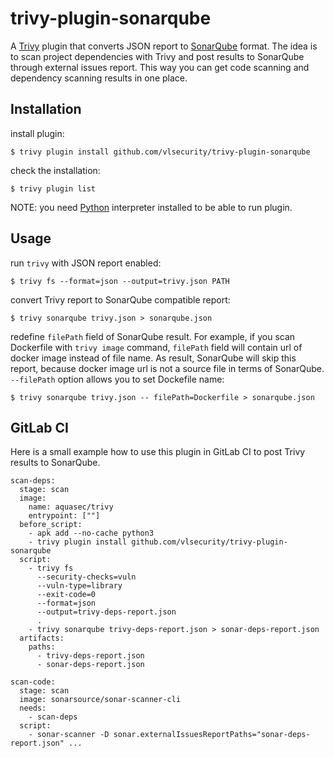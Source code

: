 # trivy-plugin-sonarqube

A [Trivy](https://github.com/aquasecurity/trivy) plugin that converts JSON report to [SonarQube](https://sonarqube.org) format. The idea is to scan project dependencies with Trivy and post results to SonarQube through external issues report. This way you can get code scanning and dependency scanning results in one place.


## Installation

install plugin:
```
$ trivy plugin install github.com/vlsecurity/trivy-plugin-sonarqube
```

check the installation:
```
$ trivy plugin list
```

NOTE: you need [Python](https://www.python.org/) interpreter installed to be able to run plugin.


## Usage

run `trivy` with JSON report enabled:
```
$ trivy fs --format=json --output=trivy.json PATH
```

convert Trivy report to SonarQube compatible report:
```
$ trivy sonarqube trivy.json > sonarqube.json
```

redefine `filePath` field of SonarQube result. For example, if you scan Dockerfile with `trivy image` command, `filePath` field will contain url of docker image instead of file name. As result, SonarQube will skip this report, because docker image url is not a source file in terms of SonarQube. `--filePath` option allows you to set Dockefile name:
```
$ trivy sonarqube trivy.json -- filePath=Dockerfile > sonarqube.json
```

## GitLab CI

Here is a small example how to use this plugin in GitLab CI to post Trivy results to SonarQube.

```
scan-deps:
  stage: scan
  image:
    name: aquasec/trivy
    entrypoint: [""]
  before_script:
    - apk add --no-cache python3
    - trivy plugin install github.com/vlsecurity/trivy-plugin-sonarqube
  script:
    - trivy fs
      --security-checks=vuln
      --vuln-type=library
      --exit-code=0
      --format=json
      --output=trivy-deps-report.json
      .
    - trivy sonarqube trivy-deps-report.json > sonar-deps-report.json
  artifacts:
    paths:
      - trivy-deps-report.json
      - sonar-deps-report.json

scan-code:
  stage: scan
  image: sonarsource/sonar-scanner-cli
  needs:
    - scan-deps
  script:
    - sonar-scanner -D sonar.externalIssuesReportPaths="sonar-deps-report.json" ...
```
